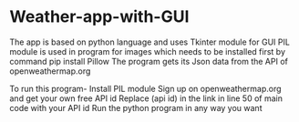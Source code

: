 # Weather-app-with-GUI

The app is based on python language and uses Tkinter module for GUI
PIL module is used in program for images which needs to be installed first by command pip install Pillow
The program gets its Json data from the API of openweathermap.org

To run this program-
Install PIL module
Sign up on openweathermap.org and get your own free API id
Replace (api id) in the link in line 50 of main code with your API id
Run the python program in any way you want
